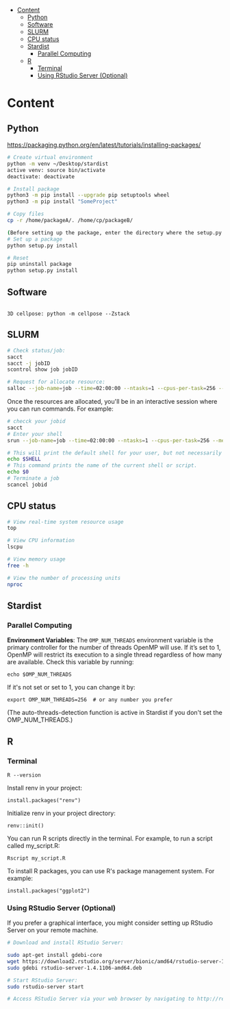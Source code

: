 - [Content](#content)
  * [Python](#python)
  * [Software](#software)
  * [SLURM](#slurm)
  * [CPU status](#cpu-status)
  * [Stardist](#stardist)
    + [Parallel Computing](#parallel-computing)
  * [R](#r)
    + [Terminal](#terminal)
    + [Using RStudio Server (Optional)](#using-rstudio-server--optional)

# Content
## Python
https://packaging.python.org/en/latest/tutorials/installing-packages/
```bash
# Create virtual environment
python -m venv ~/Desktop/stardist
active venv: source bin/activate
deactivate: deactivate

# Install package
python3 -m pip install --upgrade pip setuptools wheel
python3 -m pip install "SomeProject"

# Copy files
cp -r /home/packageA/. /home/cp/packageB/

(Before setting up the package, enter the directory where the setup.py is first)
# Set up a package
python setup.py install

# Reset
pip uninstall package
python setup.py install

```

## Software
```

3D cellpose: python -m cellpose --Zstack 
```

## SLURM
```bash
# Check status/job: 
sacct
sacct -j jobID
scontrol show job jobID

# Request for allocate resource:
salloc --job-name=job --time=02:00:00 --ntasks=1 --cpus-per-task=256 --mem=700G
   ```

   Once the resources are allocated, you'll be in an interactive session where you can run commands. For example:

   ```bash
# checck your jobid
sacct
# Enter your shell
srun --job-name=job --time=02:00:00 --ntasks=1 --cpus-per-task=256 --mem=700G --pty bash

# This will print the default shell for your user, but not necessarily the shell you are currently using if you've changed it within the session.
echo $SHELL
# This command prints the name of the current shell or script.
echo $0
# Terminate a job
scancel jobid
   ```


## CPU status
```bash
# View real-time system resource usage
top

# View CPU information
lscpu

# View memory usage
free -h

# View the number of processing units
nproc
```
## Stardist

### Parallel Computing
**Environment Variables**: The `OMP_NUM_THREADS` environment variable is the primary controller for the number of threads OpenMP will use. If it’s set to 1, OpenMP will restrict its execution to a single thread regardless of how many are available. Check this variable by running:

`echo $OMP_NUM_THREADS`

If it's not set or set to 1, you can change it by:

`export OMP_NUM_THREADS=256  # or any number you prefer`

(The auto-threads-detection function is active in Stardist if you don't set the OMP_NUM_THREADS.)

## R
### Terminal
`R --version`

Install renv in your project:

`install.packages("renv")`

Initialize renv in your project directory:

`renv::init()`

You can run R scripts directly in the terminal. For example, to run a script called my_script.R:

`Rscript my_script.R`

To install R packages, you can use R's package management system. For example:

`install.packages("ggplot2")`

### Using RStudio Server (Optional)

If you prefer a graphical interface, you might consider setting up RStudio Server on your remote machine.
```bash
# Download and install RStudio Server:

sudo apt-get install gdebi-core
wget https://download2.rstudio.org/server/bionic/amd64/rstudio-server-1.4.1106-amd64.deb
sudo gdebi rstudio-server-1.4.1106-amd64.deb

# Start RStudio Server:
sudo rstudio-server start

# Access RStudio Server via your web browser by navigating to http://remote_server_address:8787.
```
